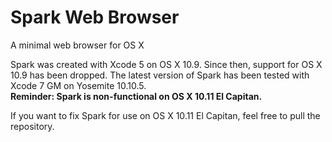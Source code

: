 # Spark Web Browser
A minimal web browser for OS X

Spark was created with Xcode 5 on OS X 10.9. Since then, support for OS X 10.9 has been dropped. The latest version of Spark has been tested with Xcode 7 GM on Yosemite 10.10.5.<br />
<b>Reminder: Spark is non-functional on OS X 10.11 El Capitan.</b>

If you want to fix Spark for use on OS X 10.11 El Capitan, feel free to pull the repository.


